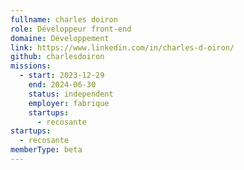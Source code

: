 ```yaml
---
fullname: charles doiron
role: Développeur front-end
domaine: Développement
link: https://www.linkedin.com/in/charles-d-oiron/
github: charlesdoiron
missions:
  - start: 2023-12-29
    end: 2024-06-30
    status: independent
    employer: fabrique
    startups:
      - recosante
startups:
  - recosante
memberType: beta
---
```

